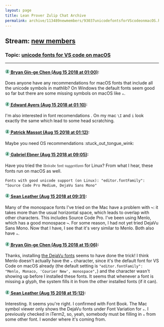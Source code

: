 ```yaml
---
layout: page
title: Lean Prover Zulip Chat Archive 
permalink: archive/113489newmembers/93037unicodefontsforVScodeonmacOS.html
---
```


## Stream: [new members](index.html)
### Topic: [unicode fonts for VS code on macOS](93037unicodefontsforVScodeonmacOS.html)

---

#### [![Click to go to Zulip](../../assets/img/zulip2.png) Bryan Gin-ge Chen (Aug 15 2018 at 01:00)](https://leanprover.zulipchat.com/#narrow/stream/113489-new%20members/topic/unicode%20fonts%20for%20VS%20code%20on%20macOS/near/132142135):
Does anyone have any recommendations for macOS fonts that include all the unicode symbols in mathlib? On Windows the default fonts seem good so far but there are some missing symbols on macOS like `ₘ`.

#### [![Click to go to Zulip](../../assets/img/zulip2.png) Edward Ayers (Aug 15 2018 at 01:10)](https://leanprover.zulipchat.com/#narrow/stream/113489-new%20members/topic/unicode%20fonts%20for%20VS%20code%20on%20macOS/near/132142546):
I'm also interested in font recomendations . On my mac `\I` and `i` look exactly the same which lead to some head scratching.

#### [![Click to go to Zulip](../../assets/img/zulip2.png) Patrick Massot (Aug 15 2018 at 01:12)](https://leanprover.zulipchat.com/#narrow/stream/113489-new%20members/topic/unicode%20fonts%20for%20VS%20code%20on%20macOS/near/132142574):
Maybe you need OS recommendations :stuck_out_tongue_wink:

#### [![Click to go to Zulip](../../assets/img/zulip2.png) Gabriel Ebner (Aug 15 2018 at 09:05)](https://leanprover.zulipchat.com/#narrow/stream/113489-new%20members/topic/unicode%20fonts%20for%20VS%20code%20on%20macOS/near/132160189):
Have you tried the 𝔘𝔫𝔦𝔠𝔬𝔡𝔢 𝔣𝔬𝔫𝔱 𝔰𝔲𝔤𝔤𝔢𝔰𝔱𝔦𝔬𝔫𝔰 for Linux?  From what I hear, these fonts run on macOS as well.
```quote
Fonts with good unicode support (on Linux): "editor.fontFamily": "Source Code Pro Medium, DejaVu Sans Mono"
```

#### [![Click to go to Zulip](../../assets/img/zulip2.png) Sean Leather (Aug 15 2018 at 09:31)](https://leanprover.zulipchat.com/#narrow/stream/113489-new%20members/topic/unicode%20fonts%20for%20VS%20code%20on%20macOS/near/132161106):
Many of the monospace fonts I've tried on the Mac have a problem with `↪`: it takes more than the usual horizontal space, which leads to overlap with other characters. This includes Source Code Pro. I've been using Menlo, which has a good monospace `↪`. For some reason, I had not yet tried DejaVu Sans Mono. Now that I have, I see that it's very similar to Menlo. Both also have `ₘ`.

#### [![Click to go to Zulip](../../assets/img/zulip2.png) Bryan Gin-ge Chen (Aug 15 2018 at 15:06)](https://leanprover.zulipchat.com/#narrow/stream/113489-new%20members/topic/unicode%20fonts%20for%20VS%20code%20on%20macOS/near/132173504):
Thanks, installing [the DejaVu fonts](https://dejavu-fonts.github.io/) seems to have done the trick! I think Menlo doesn't actually have the `ₘ` character, since it's the default font for VS Code on macOS already (the default setting  is `"editor.fontFamily": "Menlo, Monaco, 'Courier New', monospace",`) and the character wasn't showing up before I installed these fonts. It seems that whenever a font is missing a glyph, the system fills it in from the other installed fonts (if it can).

#### [![Click to go to Zulip](../../assets/img/zulip2.png) Sean Leather (Aug 15 2018 at 15:12)](https://leanprover.zulipchat.com/#narrow/stream/113489-new%20members/topic/unicode%20fonts%20for%20VS%20code%20on%20macOS/near/132173814):
Interesting. It seems you're right. I confirmed with Font Book. The Mac symbol viewer only shows the DejaVu fonts under Font Variation for `ₘ`. I previously checked in iTerm2, so, yeah, somebody must be filling in `ₘ` from some other font. I wonder where it's coming from.

